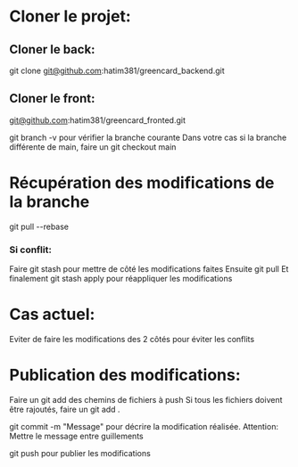 # Cloner le projet:
## Cloner le back:
git clone git@github.com:hatim381/greencard_backend.git

## Cloner le front:
git@github.com:hatim381/greencard_fronted.git

git branch -v pour vérifier la branche courante
Dans votre cas si la branche différente de main, faire un git checkout main


# Récupération des modifications de la branche
git pull --rebase

### Si conflit:
 Faire git stash pour mettre de côté les modifications faites
 Ensuite git pull
 Et finalement git stash apply pour réappliquer les modifications

# Cas actuel:
Eviter de faire les modifications des 2 côtés pour éviter les conflits

# Publication des modifications:

Faire un git add des chemins de fichiers à push
Si tous les fichiers doivent être rajoutés, faire un git add .

git commit -m "Message" pour décrire la modification réalisée.
Attention: Mettre le message entre guillements

git push pour publier les modifications